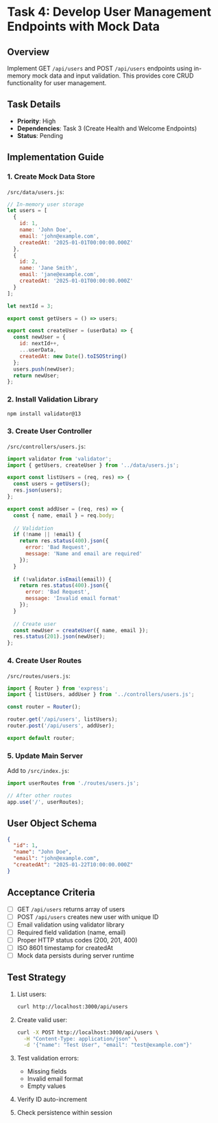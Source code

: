 # Task 4: Develop User Management Endpoints with Mock Data

## Overview
Implement GET `/api/users` and POST `/api/users` endpoints using in-memory mock data and input validation. This provides core CRUD functionality for user management.

## Task Details
- **Priority**: High
- **Dependencies**: Task 3 (Create Health and Welcome Endpoints)
- **Status**: Pending

## Implementation Guide

### 1. Create Mock Data Store
`/src/data/users.js`:
```javascript
// In-memory user storage
let users = [
  {
    id: 1,
    name: 'John Doe',
    email: 'john@example.com',
    createdAt: '2025-01-01T00:00:00.000Z'
  },
  {
    id: 2,
    name: 'Jane Smith',
    email: 'jane@example.com',
    createdAt: '2025-01-01T00:00:00.000Z'
  }
];

let nextId = 3;

export const getUsers = () => users;

export const createUser = (userData) => {
  const newUser = {
    id: nextId++,
    ...userData,
    createdAt: new Date().toISOString()
  };
  users.push(newUser);
  return newUser;
};
```

### 2. Install Validation Library
```bash
npm install validator@13
```

### 3. Create User Controller
`/src/controllers/users.js`:
```javascript
import validator from 'validator';
import { getUsers, createUser } from '../data/users.js';

export const listUsers = (req, res) => {
  const users = getUsers();
  res.json(users);
};

export const addUser = (req, res) => {
  const { name, email } = req.body;
  
  // Validation
  if (!name || !email) {
    return res.status(400).json({
      error: 'Bad Request',
      message: 'Name and email are required'
    });
  }
  
  if (!validator.isEmail(email)) {
    return res.status(400).json({
      error: 'Bad Request',
      message: 'Invalid email format'
    });
  }
  
  // Create user
  const newUser = createUser({ name, email });
  res.status(201).json(newUser);
};
```

### 4. Create User Routes
`/src/routes/users.js`:
```javascript
import { Router } from 'express';
import { listUsers, addUser } from '../controllers/users.js';

const router = Router();

router.get('/api/users', listUsers);
router.post('/api/users', addUser);

export default router;
```

### 5. Update Main Server
Add to `/src/index.js`:
```javascript
import userRoutes from './routes/users.js';

// After other routes
app.use('/', userRoutes);
```

## User Object Schema
```json
{
  "id": 1,
  "name": "John Doe",
  "email": "john@example.com",
  "createdAt": "2025-01-22T10:00:00.000Z"
}
```

## Acceptance Criteria
- [ ] GET `/api/users` returns array of users
- [ ] POST `/api/users` creates new user with unique ID
- [ ] Email validation using validator library
- [ ] Required field validation (name, email)
- [ ] Proper HTTP status codes (200, 201, 400)
- [ ] ISO 8601 timestamp for createdAt
- [ ] Mock data persists during server runtime

## Test Strategy
1. List users:
   ```bash
   curl http://localhost:3000/api/users
   ```

2. Create valid user:
   ```bash
   curl -X POST http://localhost:3000/api/users \
     -H "Content-Type: application/json" \
     -d '{"name": "Test User", "email": "test@example.com"}'
   ```

3. Test validation errors:
   - Missing fields
   - Invalid email format
   - Empty values

4. Verify ID auto-increment
5. Check persistence within session